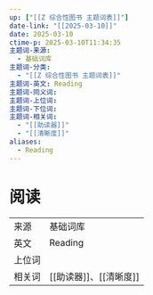 ```yaml
---
up: ["[[Z 综合性图书 主题词表]]"]
date-link: "[[2025-03-10]]"
date: 2025-03-10
ctime-p: 2025-03-10T11:34:35
主题词-来源:
  - 基础词库
主题词-分类:
  - "[[Z 综合性图书 主题词表]]"
主题词-英文: Reading
主题词-同义词: 
主题词-上位词: 
主题词-下位词: 
主题词-相关词:
  - "[[助读器]]"
  - "[[清晰度]]"
aliases:
  - Reading
---
```


# 阅读

|   |   |
|---|---|
|来源|基础词库|
|英文|Reading|
|上位词||
|相关词|[[助读器]]、[[清晰度]]|
